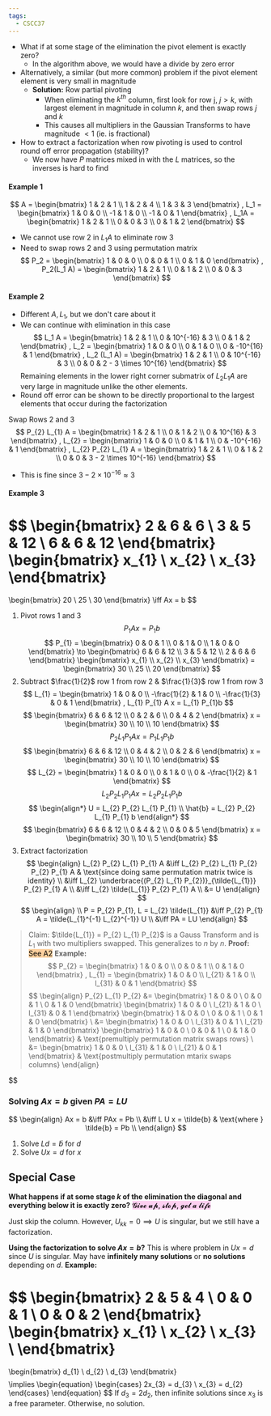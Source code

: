 ```yaml
---
tags:
  - CSCC37
---
```

- What if at some stage of the elimination the pivot element is exactly zero?
	- In the algorithm above, we would have a divide by zero error
- Alternatively, a similar (but more common) problem if the pivot element element is very small in magnitude
	- **Solution:** Row partial pivoting
		- When eliminating the $k^{th}$ column, first look for row j, $j > k$, with largest element in magnitude in column $k$, and then swap rows $j$ and $k$
		- This causes all multipliers in the Gaussian Transforms to have magnitude $< 1$ (ie. is fractional)
- How to extract a factorization when row pivoting is used to control round off error propagation (stability)?
	- We now have $P$ matrices mixed in with the $L$ matrices, so the inverses is hard to find

#### Example 1
$$
A = 
\begin{bmatrix}
	1 & 2 & 1 \\
	1 & 2 & 4 \\
	1 & 3 & 3
\end{bmatrix}
,
L_1 =
\begin{bmatrix}
	1 & 0 & 0 \\
	-1 & 1 & 0 \\
	-1 & 0 & 1
\end{bmatrix}
,
L_1A = 
\begin{bmatrix}
	1 & 2 & 1 \\
	0 & 0 & 3 \\
	0 & 1 & 2
\end{bmatrix}
$$
- We cannot use row 2 in $L_1A$ to eliminate row 3
- Need to swap rows 2 and 3 using permutation matrix
$$
P_2 =
\begin{bmatrix}
	1 & 0 & 0 \\
	0 & 0 & 1 \\
	0 & 1 & 0
\end{bmatrix}
,
P_2(L_1 A) =
\begin{bmatrix}
	1 & 2 & 1 \\
	0 & 1 & 2 \\
	0 & 0 & 3
\end{bmatrix}
$$
#### Example 2
- Different $A, L_1$, but we don't care about it
- We can continue with elimination in this case
$$
L_1 A = 
\begin{bmatrix}
	1 & 2 & 1 \\
	0 & 10^{-16} & 3 \\
	0 & 1 & 2
\end{bmatrix}
,
L_2 =
\begin{bmatrix}
	1 & 0 & 0 \\
	0 & 1 & 0 \\
	0 & -10^{16} & 1
\end{bmatrix}
,
L_2 (L_1 A) =
\begin{bmatrix}
	1 & 2 & 1 \\
	0 & 10^{-16} & 3 \\
	0 & 0 & 2 - 3 \times 10^{16}
\end{bmatrix}
$$
Remaining elements in the lower right corner submatrix of $L_2 L_1 A$ are very large in magnitude unlike the other elements.
- Round off error can be shown to be directly proportional to the largest elements that occur during the factorization

Swap Rows 2 and 3
$$
P_{2} L_{1} A = 
\begin{bmatrix}
1 & 2 & 1 \\
0 & 1 & 2 \\
0 & 10^{16} & 3 
\end{bmatrix}
,
L_{2} = 
\begin{bmatrix}
1 & 0 & 0 \\
0 & 1 & 1 \\
0 & -10^{-16} & 1
\end{bmatrix}
,
L_{2} P_{2} L_{1} A =
\begin{bmatrix}
1 & 2 & 1 \\
0 & 1 & 2 \\
0 & 0 & 3 - 2 \times 10^{-16}
\end{bmatrix}
$$
- This is fine since $3 - 2 \times 10^{-16} \approx 3$

#### Example 3
$$
\begin{bmatrix}
2 & 6 & 6 \\
3 & 5 & 12 \\
6 & 6 & 12
\end{bmatrix}
\begin{bmatrix}
x_{1} \\
x_{2}  \\
x_{3} 
\end{bmatrix}
=
\begin{bmatrix}
20 \\
25 \\
30
\end{bmatrix}
\iff Ax = b
$$
1. Pivot rows 1 and 3
$$
P_{1} A x = P_{1} b
$$
$$
P_{1} =
\begin{bmatrix}
0 & 0 & 1 \\
0 & 1 & 0 \\
1 & 0 & 0
\end{bmatrix}
\to
\begin{bmatrix}
6 & 6 & 12 \\
3 & 5 & 12 \\
2 & 6 & 6
\end{bmatrix}
\begin{bmatrix}
x_{1} \\
x_{2}  \\
x_{3} 
\end{bmatrix}
=
\begin{bmatrix}
30 \\
25 \\
20
\end{bmatrix}
$$
2. Subtract $\frac{1}{2}$ row 1 from row 2 & $\frac{1}{3}$ row 1 from row 3
$$
L_{1} =
\begin{bmatrix}
1 & 0 & 0 \\
-\frac{1}{2} & 1 & 0 \\
-\frac{1}{3} & 0 & 1
\end{bmatrix}
,
L_{1} P_{1} A x = L_{1} P_{1}b
$$
$$
\begin{bmatrix}
6 & 6 & 12 \\
0 & 2 & 6 \\
0 & 4 & 2
\end{bmatrix}
x =
\begin{bmatrix}
30 \\
10 \\
10
\end{bmatrix}
$$
$$
P_{2} L_{1} P_{1} A x = P_{1} L_{1} P_{1} b
$$
$$
\begin{bmatrix}
6 & 6 & 12 \\
0 & 4 & 2 \\
0 & 2 & 6
\end{bmatrix}
x = 
\begin{bmatrix}
30 \\
10 \\
10
\end{bmatrix}
$$
$$
L_{2} =
\begin{bmatrix}
1 & 0 & 0 \\
0 & 1 & 0 \\
0 & -\frac{1}{2} & 1
\end{bmatrix}
$$
$$
L_{2} P_{2} L_{1} P_{1} A x = L_{2} P_{2} L_{1} P_{1} b
$$
$$
\begin{align*}
U = L_{2} P_{2} L_{1} P_{1} \\
\hat{b} = L_{2} P_{2} L_{1} P_{1} b
\end{align*}
$$
$$
\begin{bmatrix}
6 & 6 & 12 \\
0 & 4 & 2 \\
0 & 0 & 5
\end{bmatrix}
x =
\begin{bmatrix}
30 \\
10 \\
5
\end{bmatrix}
$$
3. Extract factorization
$$
\begin{align}
L_{2} P_{2} L_{1} P_{1} A &\iff L_{2} P_{2} L_{1} P_{2} P_{2} P_{1} A & \text{since doing same permutation matrix twice is identity} \\
&\iff L_{2} \underbrace{(P_{2} L_{1} P_{2})}_{\tilde{L_{1}}} P_{2} P_{1} A \\
&\iff L_{2} \tilde{L_{1}} P_{2} P_{1} A \\
&= U
\end{align}
$$
$$
\begin{align} \\
P = P_{2} P_{1}, L = L_{2} \tilde{L_{1}}
&\iff P_{2} P_{1} A = \tilde{L_{1}^{-1} L_{2}^{-1}} U \\
&\iff PA = LU
\end{align}
$$
> Claim: $\tilde{L_{1}} = P_{2} L_{1} P_{2}$ is a Gauss Transform and is $L_{1}$ with two multipliers swapped. This generalizes to $n$ by $n$.
> **Proof:** <mark style="background: #FFB86CA6;">See A2</mark>
> **Example:**
$$
P_{2} =
\begin{bmatrix}
1 & 0 & 0 \\
0 & 0 & 1 \\
0 & 1 & 0
\end{bmatrix}
,
L_{1} =
\begin{bmatrix}
1 & 0 & 0 \\
l_{21} & 1 & 0 \\
l_{31} & 0 & 1
\end{bmatrix}
$$
$$
\begin{align}
P_{2} L_{1} P_{2} &=
\begin{bmatrix}
1 & 0 & 0 \\
0 & 0 & 1 \\
0 & 1 & 0
\end{bmatrix}
\begin{bmatrix}
1 & 0 & 0 \\
l_{21} & 1 & 0 \\
l_{31} & 0 & 1
\end{bmatrix}
\begin{bmatrix}
1 & 0 & 0 \\
0 & 0 & 1 \\
0 & 1 & 0
\end{bmatrix} \\
&=
\begin{bmatrix}
1 & 0 & 0 \\
l_{31} & 0 & 1 \\
l_{21} & 1 & 0
\end{bmatrix}
\begin{bmatrix}
1 & 0 & 0 \\
0 & 0 & 1 \\
0 & 1 & 0
\end{bmatrix} & \text{premultiply permutation matrix swaps rows} \\
&=
\begin{bmatrix}
1 & 0 & 0 \\
l_{31} & 1 & 0 \\
l_{21} & 0 & 1
\end{bmatrix} & \text{postmultiply permutation mtarix swaps columns}
\end{align}

$$

### Solving $Ax = b$ given $PA = LU$
$$
\begin{align}
Ax = b &\iff PAx = Pb \\
&\iff L U x = \tilde{b} & \text{where } \tilde{b} = Pb \\
\end{align}
$$
1. Solve $Ld = \tilde{b}$ for $d$
2. Solve $Ux = d$ for $x$

## Special Case
**What happens if at some stage $k$ of the elimination the diagonal and everything below it is exactly zero?**
<mark style="background: #FFB8EBA6;">𝓖𝓲𝓿𝓮 𝓾𝓹, 𝓼𝓽𝓸𝓹, 𝓰𝓮𝓽 𝓪 𝓵𝓲𝓯𝓮</mark>

Just skip the column.
However, $U_{kk} = 0 \implies U$ is singular, but we still have a factorization.

**Using the factorization to solve $Ax = b$?**
This is where problem in $Ux = d$ since $U$ is singular.
May have **infinitely many solutions** or **no solutions** depending on $d$.
**Example:**

$$
\begin{bmatrix}
2 & 5 & 4 \\
0 & 0 & 1 \\
0 & 0 & 2
\end{bmatrix}
\begin{bmatrix}
x_{1} \\
x_{2} \\
x_{3} \\
\end{bmatrix}
=
\begin{bmatrix}
d_{1} \\
d_{2} \\
d_{3}
\end{bmatrix}
$$
$$
\implies
\begin{equation}
\begin{cases}
2x_{3} = d_{3} \\
x_{3} = d_{2}
\end{cases}
\end{equation}
$$
If $d_{3} = 2d_{2}$, then infinite solutions since $x_{3}$ is a free parameter. Otherwise, no solution.